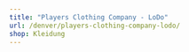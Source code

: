 ```yaml
---
title: "Players Clothing Company - LoDo"
url: /denver/players-clothing-company-lodo/
shop: Kleidung
---
```

